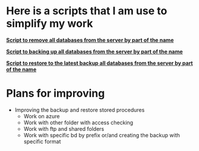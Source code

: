 # Here is a scripts that I am use to simplify my work 


**[Script to remove all databases from the server by part of the name](RemoveDBByNamePart/README.md)**

**[Script to backing up all databases from the server by part of the name](BeckupDBByNamePart/README.md)**

**[Script to restore to the latest backup all databases from the server by part of the name](RestoreLatestDBByNamePart/README.md)**

# Plans for improving
- Improving the backup and restore stored procedures
  - Work on azure
  - Work with other folder with access checking
  - Work with ftp and shared folders
  - Work with specific bd by prefix or/and creating the backup with specific format